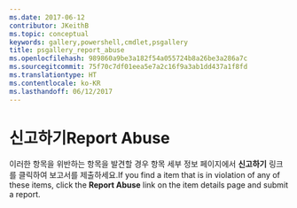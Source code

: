 ```yaml
---
ms.date: 2017-06-12
contributor: JKeithB
ms.topic: conceptual
keywords: gallery,powershell,cmdlet,psgallery
title: psgallery_report_abuse
ms.openlocfilehash: 989860a9be3a182f54a055724b8a26be3a286a7c
ms.sourcegitcommit: 75f70c7df01eea5e7a2c16f9a3ab1dd437a1f8fd
ms.translationtype: HT
ms.contentlocale: ko-KR
ms.lasthandoff: 06/12/2017
---
```

# <a name="report-abuse"></a><span data-ttu-id="5ce3f-103">신고하기</span><span class="sxs-lookup"><span data-stu-id="5ce3f-103">Report Abuse</span></span>

<span data-ttu-id="5ce3f-104">이러한 항목을 위반하는 항목을 발견할 경우 항목 세부 정보 페이지에서 **신고하기** 링크를 클릭하여 보고서를 제출하세요.</span><span class="sxs-lookup"><span data-stu-id="5ce3f-104">If you find a item that is in violation of any of these items, click the **Report Abuse** link on the item details page and submit a report.</span></span>

